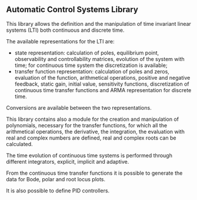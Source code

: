 ## Automatic Control Systems Library

This library allows the definition and the manipulation of time invariant linear systems (LTI) both continuous and discrete time.

The available representations for the LTI are:

- state representation: calculation of poles, equilibrium point, observability and controllability matrices, evolution of the system with time; for continuous time system the discretization is available;
- transfer function representation: calculation of poles and zeros, evaluation of the function, arithmetical operations, positive and negative feedback, static gain, initial value, sensitivity functions, discretization of continuous time transfer functions and ARMA representation for discrete time.

Conversions are available between the two representations.

This library contains also a module for the creation and manipulation of polynomials, necessary for the transfer functions, for which all the arithmetical operations, the derivative, the integration, the evaluation with real and complex numbers are defined, real and complex roots can be calculated.

The time evolution of continuous time systems is performed through different integrators, explicit, implicit and adaptive.

From the continuous time transfer functions it is possible to generate the data for Bode, polar and root locus plots.

It is also possible to define PID controllers.
